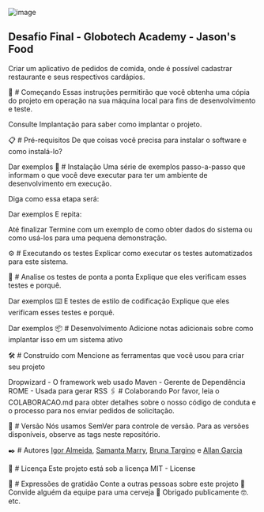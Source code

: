 
![image](https://user-images.githubusercontent.com/91488719/163456105-2b0e53df-d679-447c-b914-67a38c5a2546.png)

## Desafio Final - Globotech Academy - Jason's Food
Criar um aplicativo de pedidos de comida, onde é possível cadastrar restaurante e seus respectivos cardápios.

🚀 # Começando
Essas instruções permitirão que você obtenha uma cópia do projeto em operação na sua máquina local para fins de desenvolvimento e teste.

Consulte Implantação para saber como implantar o projeto.

📋 # Pré-requisitos
De que coisas você precisa para instalar o software e como instalá-lo?

Dar exemplos
🔧 # Instalação
Uma série de exemplos passo-a-passo que informam o que você deve executar para ter um ambiente de desenvolvimento em execução.

Diga como essa etapa será:

Dar exemplos
E repita:

Até finalizar
Termine com um exemplo de como obter dados do sistema ou como usá-los para uma pequena demonstração.

⚙️ # Executando os testes
Explicar como executar os testes automatizados para este sistema.

🔩 # Analise os testes de ponta a ponta
Explique que eles verificam esses testes e porquê.

Dar exemplos
⌨️ E testes de estilo de codificação
Explique que eles verificam esses testes e porquê.

Dar exemplos
📦 # Desenvolvimento
Adicione notas adicionais sobre como implantar isso em um sistema ativo

🛠️ # Construído com
Mencione as ferramentas que você usou para criar seu projeto

Dropwizard - O framework web usado
Maven - Gerente de Dependência
ROME - Usada para gerar RSS
🖇️ # Colaborando
Por favor, leia o COLABORACAO.md para obter detalhes sobre o nosso código de conduta e o processo para nos enviar pedidos de solicitação.

📌 # Versão
Nós usamos SemVer para controle de versão. Para as versões disponíveis, observe as tags neste repositório.

✒️ # Autores
[Igor Almeida](https://github.com/igormotta92), [Samanta Marry](https://github.com/SamantaMarry), [Bruna Targino](https://github.com/targ1no) e [Allan Garcia](https://github.com/allanfsgarcia)


📄 # Licença
Este projeto está sob a licença MIT - License

🎁 # Expressões de gratidão
Conte a outras pessoas sobre este projeto 📢
Convide alguém da equipe para uma cerveja 🍺
Obrigado publicamente 🤓.
etc.
